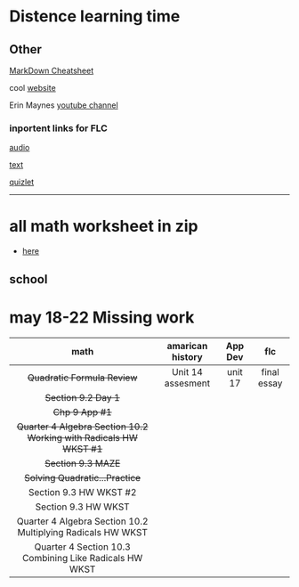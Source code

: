 # Distence learning time
## Other
[MarkDown Cheatsheet](https://github.com/adam-p/markdown-here/wiki/Markdown-Cheatsheet "On Github")

cool [website](https://www.windows93.net "windows93")

Erin Maynes [youtube channel](https://www.youtube.com/channel/UCkH9EgsUJJhHA4SB_eg1g4g "youtube channel")

### inportent links for FLC
[audio](https://shakespeare.folger.edu/listen/romeo-and-juliet/ "audio")

[text](https://www.folgerdigitaltexts.org/html/Rom.html#line-1.1.0 "book")

[quizlet](https://quizlet.com/_6emoag?x=1jqt&i=13lg3c "quizlet")

***
# all math worksheet in zip
* [here](https://send.firefox.com/download/a00c077f7e487965/#m2RjfT3hyZMhmFZjNzztzw "zip")
## school

# may 18-22 Missing work
|math|amarican history|App Dev|flc|
|:-:|:-:|:-:|:-:|
|~~Quadratic Formula Review~~|Unit 14 assesment|unit 17|final essay|
|~~Section 9.2 Day 1~~|
|~~Chp 9 App #1~~|
|~~Quarter 4 Algebra Section 10.2 Working with Radicals HW WKST #1~~|
|~~Section 9.3 MAZE~~|
|~~Solving Quadratic...Practice~~|
|Section 9.3 HW WKST #2|
|Section 9.3 HW WKST|
|Quarter 4 Algebra Section 10.2 Multiplying Radicals HW WKST|
|Quarter 4 Section 10.3 Combining Like Radicals HW WKST|

<!--

### copy
1. Band
2. Physical Science
3. American History
4. App Dev
5. FLC
6. Math
---

-->
